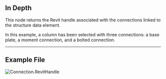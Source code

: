 ## In Depth
This node returns the Revit handle associated with the connections linked to the structure data element.

In this example, a column has been selected with three connections: a base plate, a moment connection, and a bolted connection.
___
## Example File

![Connection.RevitHandle](./AdvanceSteel.ConnectionAutomation.Nodes.Connection.RevitHandle_img.jpg)